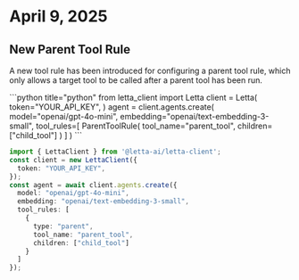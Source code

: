 # April 9, 2025

## New Parent Tool Rule

A new tool rule has been introduced for configuring a parent tool rule, which only allows a target tool to be called after a parent tool has been run.

<CodeBlocks>
  ```python title="python"
  from letta_client import Letta
  client = Letta(
      token="YOUR_API_KEY",
  )
  agent = client.agents.create(
      model="openai/gpt-4o-mini",
      embedding="openai/text-embedding-3-small",
      tool_rules=[
          ParentToolRule(
              tool_name="parent_tool",
              children=["child_tool"]
          )
      ]
  )
  ```

  ```typescript title="node.js"
  import { LettaClient } from '@letta-ai/letta-client';
  const client = new LettaClient({
    token: "YOUR_API_KEY",
  });
  const agent = await client.agents.create({
    model: "openai/gpt-4o-mini",
    embedding: "openai/text-embedding-3-small",
    tool_rules: [
      {
        type: "parent",
        tool_name: "parent_tool",
        children: ["child_tool"]
      }
    ]
  });
  ```
</CodeBlocks>
